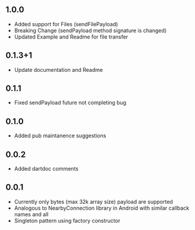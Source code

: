 ## 1.0.0

* Added support for Files (sendFilePayload)
* Breaking Change (sendPayload method signature is changed)
* Updated Example and Readme for file transfer

## 0.1.3+1

* Update documentation and Readme 

## 0.1.1

* Fixed sendPayload future not completing bug

## 0.1.0

* Added pub maintanence suggestions 

## 0.0.2

* Added dartdoc comments

## 0.0.1

* Currently only bytes (max 32k array size) payload are supported
* Analogous to NearbyConnection library in Android with similar callback names and all
* Singleton pattern using factory constructor

